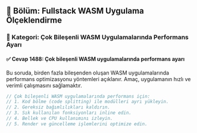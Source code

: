 ## 📘 Bölüm: Fullstack WASM Uygulama Ölçeklendirme
### 🔹 Kategori: Çok Bileşenli WASM Uygulamalarında Performans Ayarı
#### ✅ Cevap 1488: Çok bileşenli WASM uygulamalarında performans ayarı

Bu soruda, birden fazla bileşenden oluşan WASM uygulamalarında performans optimizasyonu yöntemleri açıklanır. Amaç, uygulamanın hızlı ve verimli çalışmasını sağlamaktır.

```rust
// Çok bileşenli WASM uygulamalarında performans için:
// 1. Kod bölme (code splitting) ile modülleri ayrı yükleyin.
// 2. Gereksiz bağımlılıkları kaldırın.
// 3. Sık kullanılan fonksiyonları inline edin.
// 4. Bellek ve CPU kullanımını izleyin.
// 5. Render ve güncelleme işlemlerini optimize edin.
```
